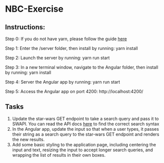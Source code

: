 # NBC-Exercise

## Instructions:

Step 0:
If you do not have yarn, please follow the guide [here](https://yarnpkg.com/en/docs/install)

Step 1:
Enter the /server folder, then install by running:
yarn install

Step 2:
Launch the server by running:
yarn run start

Step 3:
In a new terminal window, navigate to the Angular folder, then install by running:
yarn install

Step 4:
Server the Angular app by running:
yarn run start

Step 5:
Access the Angular app on port 4200:
http://localhost:4200/

## Tasks

1. Update the star-wars GET endpoint to take a search query and pass it to SWAPI. You can read the API docs [here](https://www.swapi.co/documentation#base) to find the correct search syntax
2. In the Angular app, update the input so that when a user types, it passes their string as a search query to the star-wars GET endpoint and renders the new results.
3. Add some basic styling to the application page, including centering the input and text, resizing the input to accept longer search queries, and wrapping the list of results in their own boxes.
